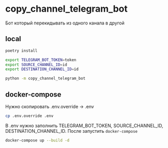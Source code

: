 # copy_channel_telegram_bot

Бот который перекидывать из одного канала в другой

## local

```bash
poetry install

export TELEGRAM_BOT_TOKEN=token
export SOURCE_CHANNEL_ID=id
export DESTINATION_CHANNEL_ID=id

python -m copy_channel_telegram_bot
```

## docker-compose

Нужно скопировать .env.override -> .env

```bash
cp .env.override .env
```

В .env нужно заполнить TELEGRAM_BOT_TOKEN, SOURCE_CHANNEL_ID, DESTINATION_CHANNEL_ID.
После запустить `docker-compose`

```bash
docker-compose up --build -d
```
